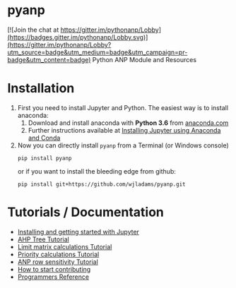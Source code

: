 # pyanp

[![Join the chat at https://gitter.im/pythonanp/Lobby](https://badges.gitter.im/pythonanp/Lobby.svg)](https://gitter.im/pythonanp/Lobby?utm_source=badge&utm_medium=badge&utm_campaign=pr-badge&utm_content=badge)
Python ANP Module and Resources

# Installation

1. First you need to install Jupyter and Python.  The easiest way is to install anaconda:
    1. Download and install anaconda with **Python 3.6** from [anaconda.com](https://www.anaconda.com/download)
    3. Further instructions available at [Installing Jupyter using Anaconda and Conda](http://jupyter.readthedocs.io/en/latest/install.html#id3)
2. Now you can directly install `pyanp` from a Terminal (or Windows console)
    ```
    pip install pyanp
    ```
    or if you want to install the bleeding edge from github:
    ```
    pip install git+https://github.com/wjladams/pyanp.git
    ```
 
# Tutorials / Documentation

* [Installing and getting started with Jupyter](tutorials/install.md)
* [AHP Tree Tutorial](tutorials/ahptree.md)
* [Limit matrix calculations Tutorial](tutorials/limitmatrix.md)
* [Priority calculations Tutorial](tutorials/priority.md)
* [ANP row sensitivity Tutorial](tutorials/rowsensitivity.md)
* [How to start contributing](tutorials/contrib.md)
* [Programmers Reference](https://pyanp.readthedocs.io/)
